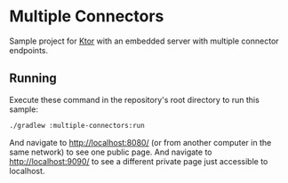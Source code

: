 # Multiple Connectors

Sample project for [Ktor](http://ktor.io) with an embedded server with multiple connector endpoints. 

## Running

Execute these command in the repository's root directory to run this sample:

```bash
./gradlew :multiple-connectors:run
```

And navigate to [http://localhost:8080/](http://localhost:8080/) (or from another computer in the same network) to see one public page.
And navigate to [http://localhost:9090/](http://localhost:9090/) to see a different private page just accessible to localhost.

